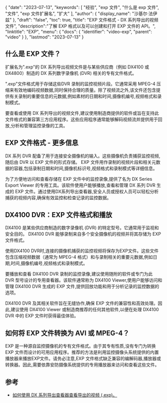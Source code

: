 {
"date": "2023-07-13",
  "keywords": [
"经验",
"exp 文件",
"什么是 exp 文件",
"文件",
"exp 文件扩展名",
"扩大"
],
  "author": {
"display_name": "沙基尔·法伊兹"
},
"draft": "false",
"toc": true,
"title": "EXP 文件格式 - DX 系列导出的视频文件",
  "description":"了解 EXP 格式以及可以创建和打开 EXP 文件的 API。",
"linktitle": "EXP",
  "menu": {
    "docs": {
      "identifier": "video-exp",
"parent": "video"
}
},
"lastmod": "2023-07-13"
}

## 什么是 EXP 文件？

扩展名为".exp"的 DX 系列导出视频文件是与某些供应商（例如 DX4100 或 DX4800）制造的 DX 系列数字录像机 (DVR) 相关的专有文件格式。

".exp"文件格式用于存储这些DVR 录制的监控视频片段。它通常采用 MPEG-4 压缩来有效地编码视频数据,同时保持合理的质量。除了视频流之外,该文件还包含提供有关录制的重要信息的元数据,例如素材的日期和时间,摄像机编号,视频格式和录制模式。

要查看或使用 DX 系列导出的视频文件,建议使用制造商提供的软件或旨在支持此文件格式的兼容第三方应用程序。这些应用程序通常能够解码视频流并提供用于回放,分析和管理监控录像的工具。

## EXP 文件格式 - 更多信息

DX 系列 DVR 配备了用于连接安全摄像机的输入。这些摄像机负责捕获监控视频,随后由 DVR 以 EXP 文件的形式存储。 EXP 文件用作录制的视频片段和相关元数据的容器,包括录制日期和时间,摄像机标识号,视频格式和录制模式等详细信息。

为了方便地访问和查看存储在 EXP 文件中的监控录像,提供了名为 DX Series Export Viewer 的专用工具。该软件使用户能够播放,查看和管理 DX 系列 DVR 生成的 EXP 文件。通过使用DX系列导出查看器,安全人员或授权人员可以轻松分析捕获的视频内容,确保有效监控和检查记录的监控数据。

## DX4100 DVR：EXP 文件格式和播放

DX4100 是某些供应商制造的数字录像机 (DVR) 的特定型号。它通常用于监视和安全目的。 DX4100 DVR 能够录制来自多个安全摄像机的视频并将其存储为 EXP 文件格式。

使用DX4100 DVR时,连接的摄像机捕获的监控视频将保存为EXP文件。这些文件包含压缩视频数据（通常为 MPEG-4 格式）和与录制相关的重要元数据,例如日期,时间,摄像机编号,视频格式和录制模式。

要播放和查看 DX4100 DVR 录制的监控录像,建议使用随附的软件或专门为此 DVR 型号设计的专用查看器。该软件通常称为 DX4100 Viewer,使用户能够访问和管理 DX4100 DVR 生成的 EXP 文件,提供回放功能和用于分析记录的监控数据的选项。

DX4100 DVR 及其相关软件旨在无缝协作,确保 EXP 文件的兼容性和高效处理。因此,建议使用 DX4100 Viewer 或制造商推荐的任何其他软件,以便在处理 DX4100 DVR 中的 EXP 文件时获得最佳体验。


## 如何将 EXP 文件转换为 AVI 或 MPEG-4？

EXP 是一种源自监控摄像机的专有文件格式。由于其专有性质,没有专门为转换 EXP 文件而设计的可用应用程序。推荐的方法是利用监控摄像头系统提供的内置播放器来播放EXP文件。请务必注意,EXP 文件格式缺乏兼容的编解码器,播放器或转换器。因此,需要依靠安防摄像系统提供的专用播放器来访问和查看这些文件。

## 参考
* [如何使用 DX 系列导出查看器查看导出的视频 (.exp)。](https://support.pelco.com/s/article/How-to-review-exported-video-exp-using-the-DX-Series-Export-Viewer-1538586687024?language=en_US)







